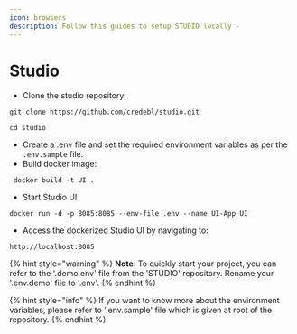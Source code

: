 ```yaml
---
icon: browsers
description: Follow this guides to setup STUDIO locally -
---
```


# Studio

* Clone the studio repository:

```
git clone https://github.com/credebl/studio.git
```

```
cd studio
```

* Create a .env file and set the required environment variables as per the `.env.sample` file.
* Build docker image:

```
 docker build -t UI .
```

* Start Studio UI

```
docker run -d -p 8085:8085 --env-file .env --name UI-App UI
```

* Access the dockerized Studio UI by navigating to:

```
http://localhost:8085
```



{% hint style="warning" %}
**Note**: To quickly start your project, you can refer to the '.demo.env' file from the  'STUDIO' repository. Rename your '.env.demo' file to '.env'.&#x20;
{% endhint %}

{% hint style="info" %}
If you want to know more about the environment variables, please refer to '.env.sample' file which is given at root of the repository.
{% endhint %}
